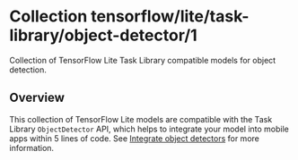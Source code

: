# Collection tensorflow/lite/task-library/object-detector/1

Collection of TensorFlow Lite Task Library compatible models for object
detection.

<!-- module-type: image-object-detection -->

## Overview

This collection of TensorFlow Lite models are compatible with the Task Library
`ObjectDetector` API, which helps to integrate your model into mobile apps
within 5 lines of code. See
[Integrate object detectors](https://www.tensorflow.org/lite/inference_with_metadata/task_library/object_detector)
for more information.

<!-- A list of models in the collection -->
<!-- (https://tfhub.dev/google/lite-model/object_detection/mobile_object_localizer_v1/1/metadata/2) -->
<!-- (https://tfhub.dev/tensorflow/lite-model/ssd_mobilenet_v1/1/metadata/2) -->
<!-- (https://tfhub.dev/tensorflow/lite-model/efficientdet/lite0/detection/metadata/1) -->
<!-- (https://tfhub.dev/tensorflow/lite-model/efficientdet/lite1/detection/metadata/1) -->
<!-- (https://tfhub.dev/tensorflow/lite-model/efficientdet/lite2/detection/metadata/1) -->
<!-- (https://tfhub.dev/tensorflow/lite-model/efficientdet/lite3/detection/metadata/1) -->
<!-- (https://tfhub.dev/tensorflow/lite-model/efficientdet/lite4/detection/metadata/2) -->
